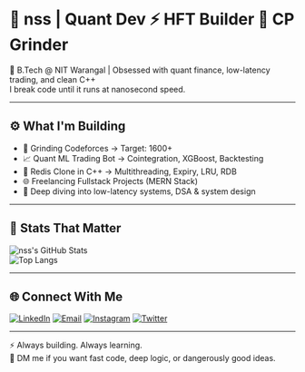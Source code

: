 # 🧠 nss | Quant Dev ⚡ HFT Builder 🏹 CP Grinder

🚀 B.Tech @ NIT Warangal | Obsessed with quant finance, low-latency trading, and clean C++  
I break code until it runs at nanosecond speed.

---

## ⚙️ What I'm Building

- 🧠 Grinding Codeforces → Target: 1600+
- 📈 Quant ML Trading Bot → Cointegration, XGBoost, Backtesting
- 💾 Redis Clone in C++ → Multithreading, Expiry, LRU, RDB
- 🌐 Freelancing Fullstack Projects (MERN Stack)
- 🧠 Deep diving into low-latency systems, DSA & system design

---

## 🧮 Stats That Matter

![nss's GitHub Stats](https://github-readme-stats.vercel.app/api?username=Evilghost9725&show_icons=true&theme=radical)  
![Top Langs](https://github-readme-stats.vercel.app/api/top-langs/?username=Evilghost9725&layout=compact&theme=radical)

---

## 🌐 Connect With Me

[![LinkedIn](https://img.shields.io/badge/LinkedIn-blue?style=flat&logo=linkedin&logoColor=white)](https://www.linkedin.com/in/nitin-sri-sai)
[![Email](https://img.shields.io/badge/Email-red?style=flat&logo=gmail&logoColor=white)](mailto:nitinsrisai05@gmail.com)
[![Instagram](https://img.shields.io/badge/Instagram-purple?style=flat&logo=instagram&logoColor=white)](https://www.instagram.com/nss.0411/)
[![Twitter](https://img.shields.io/badge/X-black?style=flat&logo=twitter&logoColor=white)](https://x.com/nitinsrisai05)

---

⚡ Always building. Always learning.  
💬 DM me if you want fast code, deep logic, or dangerously good ideas.
